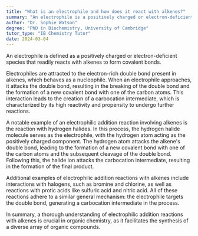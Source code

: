 ```yaml
---
title: "What is an electrophile and how does it react with alkenes?"
summary: "An electrophile is a positively charged or electron-deficient molecule that reacts with alkenes to form covalent bonds."
author: "Dr. Sophie Watson"
degree: "PhD in Biochemistry, University of Cambridge"
tutor_type: "IB Chemistry Tutor"
date: 2024-03-04
---
```


An electrophile is defined as a positively charged or electron-deficient species that readily reacts with alkenes to form covalent bonds.

Electrophiles are attracted to the electron-rich double bond present in alkenes, which behaves as a nucleophile. When an electrophile approaches, it attacks the double bond, resulting in the breaking of the double bond and the formation of a new covalent bond with one of the carbon atoms. This interaction leads to the creation of a carbocation intermediate, which is characterized by its high reactivity and propensity to undergo further reactions.

A notable example of an electrophilic addition reaction involving alkenes is the reaction with hydrogen halides. In this process, the hydrogen halide molecule serves as the electrophile, with the hydrogen atom acting as the positively charged component. The hydrogen atom attacks the alkene's double bond, leading to the formation of a new covalent bond with one of the carbon atoms and the subsequent cleavage of the double bond. Following this, the halide ion attacks the carbocation intermediate, resulting in the formation of the final product.

Additional examples of electrophilic addition reactions with alkenes include interactions with halogens, such as bromine and chlorine, as well as reactions with protic acids like sulfuric acid and nitric acid. All of these reactions adhere to a similar general mechanism: the electrophile targets the double bond, generating a carbocation intermediate in the process.

In summary, a thorough understanding of electrophilic addition reactions with alkenes is crucial in organic chemistry, as it facilitates the synthesis of a diverse array of organic compounds.
    